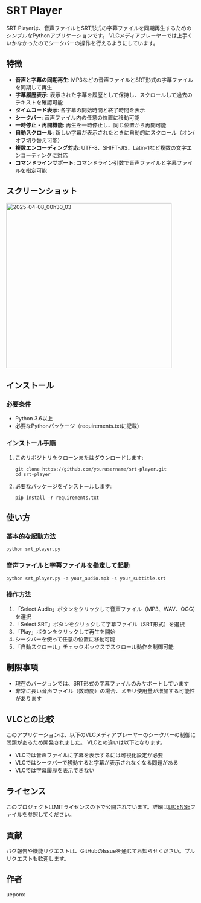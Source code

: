 # SRT Player

SRT Playerは、音声ファイルとSRT形式の字幕ファイルを同期再生するためのシンプルなPythonアプリケーションです。
VLCメディアプレーヤーでは上手くいかなかったのでシークバーの操作を行えるようにしています。

## 特徴

- **音声と字幕の同期再生**: MP3などの音声ファイルとSRT形式の字幕ファイルを同期して再生
- **字幕履歴表示**: 表示された字幕を履歴として保持し、スクロールして過去のテキストを確認可能
- **タイムコード表示**: 各字幕の開始時間と終了時間を表示
- **シークバー**: 音声ファイル内の任意の位置に移動可能
- **一時停止・再開機能**: 再生を一時停止し、同じ位置から再開可能
- **自動スクロール**: 新しい字幕が表示されたときに自動的にスクロール（オン/オフ切り替え可能）
- **複数エンコーディング対応**: UTF-8、SHIFT-JIS、Latin-1など複数の文字エンコーディングに対応
- **コマンドラインサポート**: コマンドライン引数で音声ファイルと字幕ファイルを指定可能

## スクリーンショット

<img width="438" alt="2025-04-08_00h30_03" src="https://github.com/user-attachments/assets/216fc597-bd0c-412c-b7de-ed4caa82a587" />

## インストール

### 必要条件

- Python 3.6以上
- 必要なPythonパッケージ（requirements.txtに記載）

### インストール手順

1. このリポジトリをクローンまたはダウンロードします:
   ```
   git clone https://github.com/yourusername/srt-player.git
   cd srt-player
   ```

2. 必要なパッケージをインストールします:
   ```
   pip install -r requirements.txt
   ```

## 使い方

### 基本的な起動方法

```
python srt_player.py
```

### 音声ファイルと字幕ファイルを指定して起動

```
python srt_player.py -a your_audio.mp3 -s your_subtitle.srt
```

### 操作方法

1. 「Select Audio」ボタンをクリックして音声ファイル（MP3、WAV、OGG）を選択
2. 「Select SRT」ボタンをクリックして字幕ファイル（SRT形式）を選択
3. 「Play」ボタンをクリックして再生を開始
4. シークバーを使って任意の位置に移動可能
5. 「自動スクロール」チェックボックスでスクロール動作を制御可能

## 制限事項

- 現在のバージョンでは、SRT形式の字幕ファイルのみサポートしています
- 非常に長い音声ファイル（数時間）の場合、メモリ使用量が増加する可能性があります

## VLCとの比較

このアプリケーションは、以下のVLCメディアプレーヤーのシークバーの制御に問題があるため開発されました。
VLCとの違いは以下となります。

- VLCでは音声ファイルに字幕を表示するには可視化設定が必要
- VLCではシークバーで移動すると字幕が表示されなくなる問題がある
- VLCでは字幕履歴を表示できない

## ライセンス

このプロジェクトはMITライセンスの下で公開されています。詳細は[LICENSE](LICENSE)ファイルを参照してください。

## 貢献

バグ報告や機能リクエストは、GitHubのIssueを通じてお知らせください。プルリクエストも歓迎します。

## 作者

ueponx
